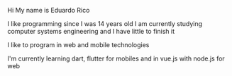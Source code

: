 Hi
My name is Eduardo Rico

I like programming since I was 14 years old
I am currently studying computer systems engineering and I have little to finish it

I like to program in web and mobile technologies

I'm currently learning dart, flutter for mobiles and in vue.js with node.js for web


